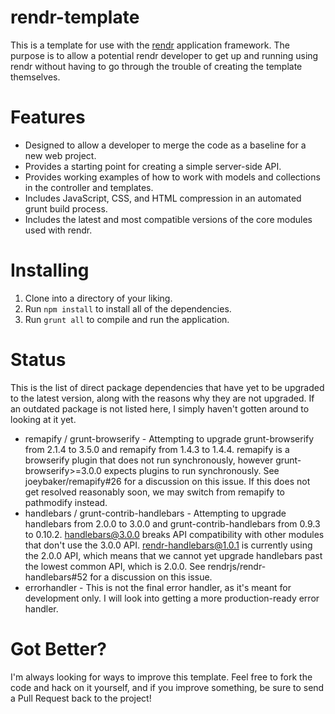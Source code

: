 rendr-template
==============

This is a template for use with the [rendr](https://github.com/rendrjs/rendr) application framework.  The purpose is to allow a potential rendr developer to get up and running using rendr without having to go through the trouble of creating the template themselves.

Features
========

* Designed to allow a developer to merge the code as a baseline for a new web project.
* Provides a starting point for creating a simple server-side API.
* Provides working examples of how to work with models and collections in the controller and templates.
* Includes JavaScript, CSS, and HTML compression in an automated grunt build process.
* Includes the latest and most compatible versions of the core modules used with rendr.

Installing
==========

1. Clone into a directory of your liking.
2. Run `npm install` to install all of the dependencies.
3. Run `grunt all` to compile and run the application.

Status
======

This is the list of direct package dependencies that have yet to be upgraded to the latest version, along with the reasons why they are not upgraded.  If an outdated package is not listed here, I simply haven't gotten around to looking at it yet.

* remapify / grunt-browserify - Attempting to upgrade grunt-browserify from 2.1.4 to 3.5.0 and remapify from 1.4.3 to 1.4.4.  remapify is a browserify plugin that does not run synchronously, however grunt-browserify>=3.0.0 expects plugins to run synchronously.  See joeybaker/remapify#26 for a discussion on this issue.  If this does not get resolved reasonably soon, we may switch from remapify to pathmodify instead. 
* handlebars / grunt-contrib-handlebars - Attempting to upgrade handlebars from 2.0.0 to 3.0.0 and grunt-contrib-handlebars from 0.9.3 to 0.10.2.  handlebars@3.0.0 breaks API compatibility with other modules that don't use the 3.0.0 API.  rendr-handlebars@1.0.1 is currently using the 2.0.0 API, which means that we cannot yet upgrade handlebars past the lowest common API, which is 2.0.0.  See rendrjs/rendr-handlebars#52 for a discussion on this issue. 
* errorhandler - This is not the final error handler, as it's meant for development only.  I will look into getting a more production-ready error handler.

Got Better?
===========

I'm always looking for ways to improve this template.  Feel free to fork the code and hack on it yourself, and if you improve something, be sure to send a Pull Request back to the project!
